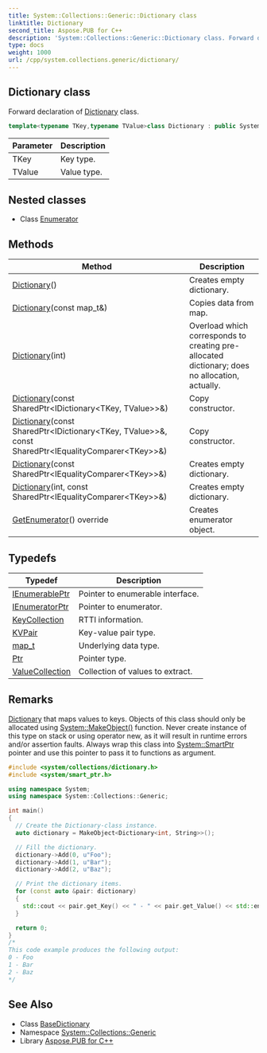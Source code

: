 ```yaml
---
title: System::Collections::Generic::Dictionary class
linktitle: Dictionary
second_title: Aspose.PUB for C++
description: 'System::Collections::Generic::Dictionary class. Forward declaration of Dictionary class in C++.'
type: docs
weight: 1000
url: /cpp/system.collections.generic/dictionary/
---
```

## Dictionary class


Forward declaration of [Dictionary](./) class.

```cpp
template<typename TKey,typename TValue>class Dictionary : public System::Collections::Generic::BaseDictionary<std::unordered_map<TKey, TValue, EqualityComparerHashAdapter<TKey>, EqualityComparerAdapter<TKey>, ASPOSE_MAP_ALLOCATOR_TYPE(TKey, TValue)>>
```


| Parameter | Description |
| --- | --- |
| TKey | Key type. |
| TValue | Value type. |
## Nested classes

* Class [Enumerator](./enumerator/)
## Methods

| Method | Description |
| --- | --- |
| [Dictionary](./dictionary/)() | Creates empty dictionary. |
| [Dictionary](./dictionary/)(const map_t\&) | Copies data from map. |
| [Dictionary](./dictionary/)(int) | Overload which corresponds to creating pre-allocated dictionary; does no allocation, actually. |
| [Dictionary](./dictionary/)(const SharedPtr\<IDictionary\<TKey, TValue\>\>\&) | Copy constructor. |
| [Dictionary](./dictionary/)(const SharedPtr\<IDictionary\<TKey, TValue\>\>\&, const SharedPtr\<IEqualityComparer\<TKey\>\>\&) | Copy constructor. |
| [Dictionary](./dictionary/)(const SharedPtr\<IEqualityComparer\<TKey\>\>\&) | Creates empty dictionary. |
| [Dictionary](./dictionary/)(int, const SharedPtr\<IEqualityComparer\<TKey\>\>\&) | Creates empty dictionary. |
| [GetEnumerator](./getenumerator/)() override | Creates enumerator object. |
## Typedefs

| Typedef | Description |
| --- | --- |
| [IEnumerablePtr](./ienumerableptr/) | Pointer to enumerable interface. |
| [IEnumeratorPtr](./ienumeratorptr/) | Pointer to enumerator. |
| [KeyCollection](./keycollection/) | RTTI information. |
| [KVPair](./kvpair/) | Key-value pair type. |
| [map_t](./map_t/) | Underlying data type. |
| [Ptr](./ptr/) | Pointer type. |
| [ValueCollection](./valuecollection/) | Collection of values to extract. |
## Remarks


[Dictionary](./) that maps values to keys. Objects of this class should only be allocated using [System::MakeObject()](../../system/makeobject/) function. Never create instance of this type on stack or using operator new, as it will result in runtime errors and/or assertion faults. Always wrap this class into [System::SmartPtr](../../system/smartptr/) pointer and use this pointer to pass it to functions as argument.


```cpp
#include <system/collections/dictionary.h>
#include <system/smart_ptr.h>

using namespace System;
using namespace System::Collections::Generic;

int main()
{
  // Create the Dictionary-class instance.
  auto dictionary = MakeObject<Dictionary<int, String>>();

  // Fill the dictionary.
  dictionary->Add(0, u"Foo");
  dictionary->Add(1, u"Bar");
  dictionary->Add(2, u"Baz");

  // Print the dictionary items.
  for (const auto &pair: dictionary)
  {
    std::cout << pair.get_Key() << " - " << pair.get_Value() << std::endl;
  }

  return 0;
}
/*
This code example produces the following output:
0 - Foo
1 - Bar
2 - Baz
*/
```

## See Also

* Class [BaseDictionary](../basedictionary/)
* Namespace [System::Collections::Generic](../)
* Library [Aspose.PUB for C++](../../)
